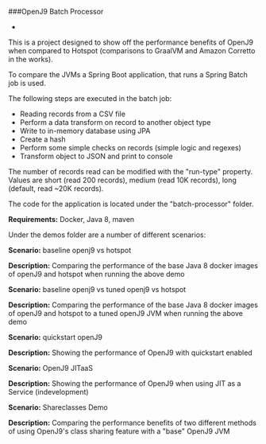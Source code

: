 ###OpenJ9 Batch Processor

-

This is a project designed to show off the performance benefits of OpenJ9 when compared to Hotspot (comparisons to GraalVM and Amazon Corretto in the works). 

To compare the JVMs a Spring Boot application, that runs a Spring Batch job is used. 

The following steps are executed in the batch job:

* Reading records from a CSV file
* Perform a data transform on record to another object type
* Write to in-memory database using JPA
* Create a hash
* Perform some simple checks on records (simple logic and regexes)
* Transform object to JSON and print to console

The number of records read can be modified with the "run-type" property. Values are short (read 200 records), medium (read 10K records), long (default, read ~20K records). 

The code for the application is located under the "batch-processor" folder.

**Requirements:** Docker, Java 8, maven

Under the demos folder are a number of different scenarios:

**Scenario:** baseline openj9 vs hotspot

**Description:** Comparing the performance of the base Java 8 docker images of openJ9 and hotspot when running the above demo

**Scenario:** baseline openj9 vs tuned openj9 vs hotspot

**Description:** Comparing the performance of the base Java 8 docker images of openJ9 and hotspot to a tuned openJ9 JVM when running the above demo

**Scenario:** quickstart openJ9

**Description:** Showing the performance of OpenJ9 with quickstart enabled

**Scenario:** OpenJ9 JITaaS

**Description:** Showing the performance of OpenJ9 when using JIT as a Service (indevelopment)

**Scenario:** Shareclasses Demo

**Description:** Comparing the performance benefits of two different methods of using OpenJ9's class sharing feature with a "base" OpenJ9 JVM 
